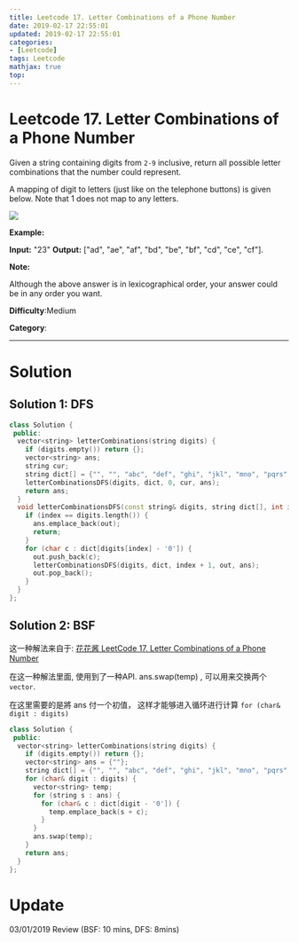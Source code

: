 ```yaml
---
title: Leetcode 17. Letter Combinations of a Phone Number
date: 2019-02-17 22:55:01
updated: 2019-02-17 22:55:01
categories: 
- [Leetcode]
tags: Leetcode
mathjax: true
top:
---
```


# Leetcode 17. Letter Combinations of a Phone Number

Given a string containing digits from  `2-9`  inclusive, return all possible letter combinations that the number could represent.

A mapping of digit to letters (just like on the telephone buttons) is given below. Note that 1 does not map to any letters.

![](http://upload.wikimedia.org/wikipedia/commons/thumb/7/73/Telephone-keypad2.svg/200px-Telephone-keypad2.svg.png)

**Example:**

**Input:** "23"
**Output:** ["ad", "ae", "af", "bd", "be", "bf", "cd", "ce", "cf"].

**Note:**

Although the above answer is in lexicographical order, your answer could be in any order you want.

**Difficulty**:Medium

**Category**:

<!-- more -->

------------

# Solution

## Solution 1: DFS

```cpp
class Solution {
 public:
  vector<string> letterCombinations(string digits) {
    if (digits.empty()) return {};
    vector<string> ans;
    string cur;
    string dict[] = {"", "", "abc", "def", "ghi", "jkl", "mno", "pqrs", "tuv", "wxyz"};
    letterCombinationsDFS(digits, dict, 0, cur, ans);
    return ans;
  }
  void letterCombinationsDFS(const string& digits, string dict[], int index, string& out, vector<string>& ans) {
    if (index == digits.length()) {
      ans.emplace_back(out);
      return;
    }
    for (char c : dict[digits[index] - '0']) {
      out.push_back(c);
      letterCombinationsDFS(digits, dict, index + 1, out, ans);
      out.pop_back();
    }
  }
};
```

## Solution 2: BSF

这一种解法来自于: [花花酱 LeetCode 17. Letter Combinations of a Phone Number](http://zxi.mytechroad.com/blog/searching/leetcode-17-letter-combinations-of-a-phone-number/)

在这一种解法里面, 使用到了一种API. ans.swap(temp) , 可以用来交换两个 `vector`.

在这里需要的是將 ans 付一个初值， 这样才能够进入循环进行计算 `for (char& digit : digits)`

```cpp
class Solution {
 public:
  vector<string> letterCombinations(string digits) {
    if (digits.empty()) return {};
    vector<string> ans = {""};
    string dict[] = {"", "", "abc", "def", "ghi", "jkl", "mno", "pqrs", "tuv", "wxyz"};
    for (char& digit : digits) {
      vector<string> temp;
      for (string s : ans) {
        for (char& c : dict[digit - '0']) {
          temp.emplace_back(s + c);
        }
      }
      ans.swap(temp);
    }
    return ans;
  }
};
```

# Update

03/01/2019 Review (BSF: 10 mins, DFS: 8mins)